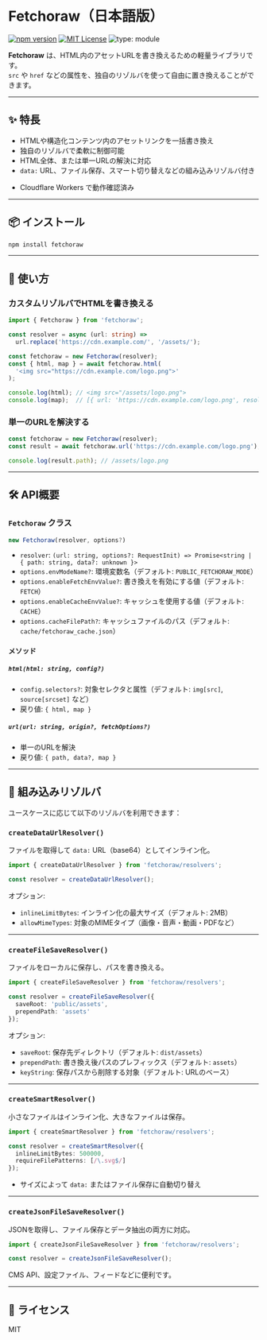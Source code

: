 # Fetchoraw（日本語版）

[![npm version](https://img.shields.io/npm/v/fetchoraw)](https://www.npmjs.com/package/fetchoraw)
[![MIT License](https://img.shields.io/npm/l/fetchoraw)](./LICENSE)
![type: module](https://img.shields.io/badge/type-module-green)

**Fetchoraw** は、HTML内のアセットURLを書き換えるための軽量ライブラリです。  
`src` や `href` などの属性を、独自のリゾルバを使って自由に置き換えることができます。

---

## ✨ 特長

- HTMLや構造化コンテンツ内のアセットリンクを一括書き換え
- 独自のリゾルバで柔軟に制御可能
- HTML全体、または単一URLの解決に対応
- `data:` URL、ファイル保存、スマート切り替えなどの組み込みリゾルバ付き
* Cloudflare Workers で動作確認済み


---

## 📦 インストール

```bash
npm install fetchoraw
```

---

## 🚀 使い方

### カスタムリゾルバでHTMLを書き換える

```ts
import { Fetchoraw } from 'fetchoraw';

const resolver = async (url: string) =>
  url.replace('https://cdn.example.com/', '/assets/');

const fetchoraw = new Fetchoraw(resolver);
const { html, map } = await fetchoraw.html(
  '<img src="https://cdn.example.com/logo.png">'
);

console.log(html); // <img src="/assets/logo.png">
console.log(map);  // [{ url: 'https://cdn.example.com/logo.png', resolvedPath: '/assets/logo.png' }]
```

### 単一のURLを解決する

```ts
const fetchoraw = new Fetchoraw(resolver);
const result = await fetchoraw.url('https://cdn.example.com/logo.png');

console.log(result.path); // /assets/logo.png
```

---

## 🛠 API概要

### `Fetchoraw` クラス

```ts
new Fetchoraw(resolver, options?)
```

- `resolver`: `(url: string, options?: RequestInit) => Promise<string | { path: string, data?: unknown }>`
- `options.envModeName?`: 環境変数名（デフォルト: `PUBLIC_FETCHORAW_MODE`）
- `options.enableFetchEnvValue?`: 書き換えを有効にする値（デフォルト: `FETCH`）
- `options.enableCacheEnvValue?`: キャッシュを使用する値（デフォルト: `CACHE`）
- `options.cacheFilePath?`: キャッシュファイルのパス（デフォルト: `cache/fetchoraw_cache.json`）

#### メソッド

##### `html(html: string, config?)`

- `config.selectors?`: 対象セレクタと属性（デフォルト: `img[src]`, `source[srcset]` など）
- 戻り値: `{ html, map }`

##### `url(url: string, origin?, fetchOptions?)`

- 単一のURLを解決
- 戻り値: `{ path, data?, map }`

---

## 🧙 組み込みリゾルバ

ユースケースに応じて以下のリゾルバを利用できます：

### `createDataUrlResolver()`

ファイルを取得して `data:` URL（base64）としてインライン化。

```ts
import { createDataUrlResolver } from 'fetchoraw/resolvers';

const resolver = createDataUrlResolver();
```

オプション:
- `inlineLimitBytes`: インライン化の最大サイズ（デフォルト: 2MB）
- `allowMimeTypes`: 対象のMIMEタイプ（画像・音声・動画・PDFなど）

---

### `createFileSaveResolver()`

ファイルをローカルに保存し、パスを書き換える。

```ts
import { createFileSaveResolver } from 'fetchoraw/resolvers';

const resolver = createFileSaveResolver({
  saveRoot: 'public/assets',
  prependPath: 'assets'
});
```

オプション:
- `saveRoot`: 保存先ディレクトリ（デフォルト: `dist/assets`）
- `prependPath`: 書き換え後パスのプレフィックス（デフォルト: `assets`）
- `keyString`: 保存パスから削除する対象（デフォルト: URLのベース）

---

### `createSmartResolver()`

小さなファイルはインライン化、大きなファイルは保存。

```ts
import { createSmartResolver } from 'fetchoraw/resolvers';

const resolver = createSmartResolver({
  inlineLimitBytes: 500000,
  requireFilePatterns: [/\.svg$/]
});
```

- サイズによって `data:` またはファイル保存に自動切り替え

---

### `createJsonFileSaveResolver()`

JSONを取得し、ファイル保存とデータ抽出の両方に対応。

```ts
import { createJsonFileSaveResolver } from 'fetchoraw/resolvers';

const resolver = createJsonFileSaveResolver();
```

CMS API、設定ファイル、フィードなどに便利です。

---

## 📄 ライセンス

MIT

